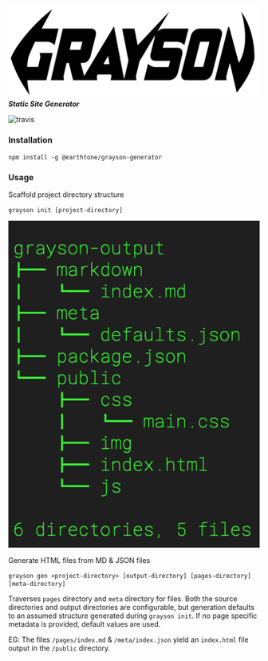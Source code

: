 ![Grayson Logo](assets/Grayson-Logo.png)
***Static Site Generator***

![travis](https://travis-ci.org/earthtone/grayson-generator.svg?branch=master)

### Installation
```
npm install -g @earthtone/grayson-generator
```

### Usage

Scaffold project directory structure

```
grayson init [project-directory]

```

![sample output](assets/output.png)

Generate HTML files from MD & JSON files

```
grayson gen <project-directory> [output-directory] [pages-directory] [meta-directory]

```

Traverses `pages` directory and `meta` directory for files. Both the source directories and output directories are configurable, but generation defaults to an assumed structure generated during `grayson init`. If no page specific metadata is provided, default values are used. 

EG: The files `/pages/index.md` & `/meta/index.json` yield an `index.html` file output in the `/public` directory. 
